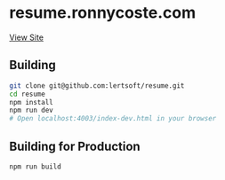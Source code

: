 resume.ronnycoste.com
=========

[View Site](http://resume.ronnycoste.com)

Building
--------

```bash
git clone git@github.com:lertsoft/resume.git
cd resume
npm install
npm run dev
# Open localhost:4003/index-dev.html in your browser
```

Building for Production
--------

```bash
npm run build
```
